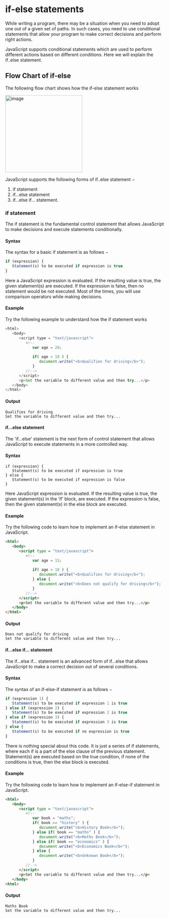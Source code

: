 # if-else statements

While writing a program, there may be a situation when you need to adopt one out of a given set of paths. In such cases, you need to use conditional statements that allow your program to make correct decisions and perform right actions.

JavaScript supports conditional statements which are used to perform different actions based on different conditions. Here we will explain the if..else statement.

## Flow Chart of if-else
The following flow chart shows how the if-else statement works

<img width="244" alt="image" src="https://user-images.githubusercontent.com/84008107/222906264-867be196-fbf6-4d36-b39a-77684f763472.png">

JavaScript supports the following forms of if..else statement −

1. if statement
2. if...else statement
3. if...else if... statement.

### if statement
The if statement is the fundamental control statement that allows JavaScript to make decisions and execute statements conditionally.

#### Syntax
The syntax for a basic if statement is as follows −

```javascript
if (expression) {
   Statement(s) to be executed if expression is true
}
```
Here a JavaScript expression is evaluated. If the resulting value is true, the given statement(s) are executed. If the expression is false, then no statement would be not executed. Most of the times, you will use comparison operators while making decisions.

#### Example
Try the following example to understand how the if statement works

```javascript
<html>
   <body>     
      <script type = "text/javascript">
         <!--
            var age = 20;
         
            if( age > 18 ) {
               document.write("<b>Qualifies for driving</b>");
            }
         //-->
      </script>      
      <p>Set the variable to different value and then try...</p>
   </body>
</html>
```
#### Output
```
Qualifies for driving
Set the variable to different value and then try...
```
#### if...else statement
The 'if...else' statement is the next form of control statement that allows JavaScript to execute statements in a more controlled way.

#### Syntax
```
if (expression) {
   Statement(s) to be executed if expression is true
} else {
   Statement(s) to be executed if expression is false
}
```

Here JavaScript expression is evaluated. If the resulting value is true, the given statement(s) in the ‘if’ block, are executed. If the expression is false, then the given statement(s) in the else block are executed.

#### Example
Try the following code to learn how to implement an if-else statement in JavaScript.

```html
<html>
   <body>   
      <script type = "text/javascript">
         <!--
            var age = 15;
         
            if( age > 18 ) {
               document.write("<b>Qualifies for driving</b>");
            } else {
               document.write("<b>Does not qualify for driving</b>");
            }
         //-->
      </script>     
      <p>Set the variable to different value and then try...</p>
   </body>
</html>

```

#### Output
```
Does not qualify for driving
Set the variable to different value and then try...
```

#### if...else if... statement
The if...else if... statement is an advanced form of if…else that allows JavaScript to make a correct decision out of several conditions.

#### Syntax
The syntax of an if-else-if statement is as follows −

```javascript
if (expression 1) {
   Statement(s) to be executed if expression 1 is true
} else if (expression 2) {
   Statement(s) to be executed if expression 2 is true
} else if (expression 3) {
   Statement(s) to be executed if expression 3 is true
} else {
   Statement(s) to be executed if no expression is true
}
```

There is nothing special about this code. It is just a series of if statements, where each if is a part of the else clause of the previous statement. Statement(s) are executed based on the true condition, if none of the conditions is true, then the else block is executed.

#### Example
Try the following code to learn how to implement an if-else-if statement in JavaScript.

```html
<html>
   <body>   
      <script type = "text/javascript">
         <!--
            var book = "maths";
            if( book == "history" ) {
               document.write("<b>History Book</b>");
            } else if( book == "maths" ) {
               document.write("<b>Maths Book</b>");
            } else if( book == "economics" ) {
               document.write("<b>Economics Book</b>");
            } else {
               document.write("<b>Unknown Book</b>");
            }
         //-->
      </script>      
      <p>Set the variable to different value and then try...</p>
   </body>
<html>
```
#### Output
```
Maths Book
Set the variable to different value and then try...
```
